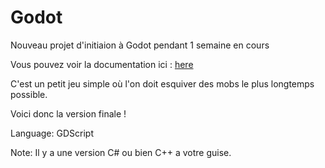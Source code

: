 # Godot

Nouveau projet d'initiaion à Godot pendant 1 semaine en cours 

Vous pouvez voir la documentation ici : [here](https://docs.godotengine.org/en/stable/getting_started/first_2d_game/index.html#contents)

C'est un petit jeu simple où l'on doit esquiver des mobs le plus longtemps possible.

Voici donc la version finale !

Language: GDScript

Note: Il y a une version C# ou bien C++ a votre guise.
